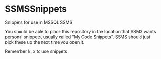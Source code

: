 # SSMSSnippets
Snippets for use in MSSQL SSMS

You should be able to place this repository in the location that SSMS wants personal snippets, usually called "My Code Snippets". SSMS should just pick these up the next time you open it.

Remember <ctrl> k, <ctrl> x to use snippets

